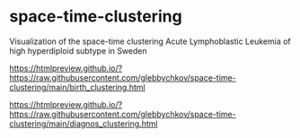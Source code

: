 # space-time-clustering
Visualization of the space-time clustering Acute Lymphoblastic Leukemia of high hyperdiploid subtype in Sweden

https://htmlpreview.github.io/?https://raw.githubusercontent.com/glebbychkov/space-time-clustering/main/birth_clustering.html 

https://htmlpreview.github.io/?https://raw.githubusercontent.com/glebbychkov/space-time-clustering/main/diagnos_clustering.html 
